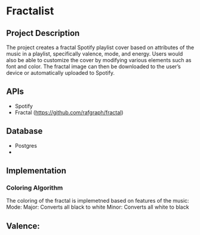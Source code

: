 # Fractalist

## Project Description

The project creates a fractal Spotify playlist cover based on attributes of the music in a playlist, specifically valence, mode, and energy. Users would also be able to customize the cover by modifying various elements such as font and color. The fractal image can then be downloaded to the user’s device or automatically uploaded to Spotify.

## APIs
* Spotify
* Fractal (https://github.com/rafgraph/fractal)

## Database
* Postgres
* 

## Implementation

### Coloring Algorithm
The coloring of the fractal is implemetned based on features of the music:
Mode:
  Major: Converts all black to white
  Minor: Converts all white to black
## Valence:  
  
##


